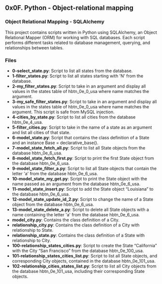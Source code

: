 ## 0x0F. Python - Object-relational mapping

### Object Relational Mapping - SQLAlchemy

This project contains scripts written in Python using SQLAlchemy, an Object Relational Mapper (ORM) for working with SQL databases. Each script performs different tasks related to database management, querying, and relationships between tables.

### Files

- **0-select_state.py**: Script to list all states from the database.
- **1-filter_states.py**: Script to list all states starting with 'N' from the database.
- **2-my_filter_states.py**: Script to take in an argument and display all values in the states table of hbtn_0e_0_usa where name matches the argument.
- **3-my_safe_filter_states.py**: Script to take in an argument and display all values in the states table of hbtn_0e_0_usa where name matches the argument. This script is safe from MySQL injection.
- **4-cities_by_state.py**: Script to list all cities from the database hbtn_0e_4_usa.
- **5-filter_cities.py**: Script to take in the name of a state as an argument and list all cities of that state.
- **6-model_state.py**: Script that contains the class definition of a State and an instance Base = declarative_base().
- **7-model_state_fetch_all.py**: Script to list all State objects from the database hbtn_0e_6_usa.
- **8-model_state_fetch_first.py**: Script to print the first State object from the database hbtn_0e_6_usa.
- **9-model_state_filter_a.py**: Script to list all State objects that contain the letter 'a' from the database hbtn_0e_6_usa.
- **10-model_state_my_get.py**: Script to print the State object with the name passed as an argument from the database hbtn_0e_6_usa.
- **11-model_state_insert.py**: Script to add the State object “Louisiana” to the database hbtn_0e_6_usa.
- **12-model_state_update_id_2.py**: Script to change the name of a State object from the database hbtn_0e_6_usa.
- **13-model_state_delete_a.py**: Script to delete all State objects with a name containing the letter 'a' from the database hbtn_0e_6_usa.
- **model_city.py**: Contains the class definition of a City.
- **relationship_city.py**: Contains the class definition of a City with relationship to State.
- **relationship_state.py**: Contains the class definition of a State with relationship to City.
- **100-relationship_states_cities.py**: Script to create the State “California” with the City “San Francisco” from the database hbtn_0e_100_usa.
- **101-relationship_states_cities_list.py**: Script to list all State objects, and corresponding City objects, contained in the database hbtn_0e_101_usa.
- **102-relationship_cities_states_list.py**: Script to list all City objects from the database hbtn_0e_101_usa, including their corresponding State objects.

